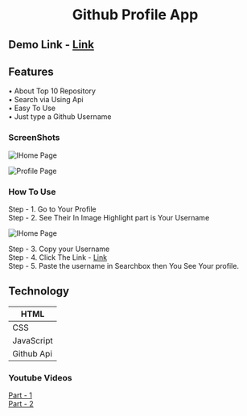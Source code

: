 # <div align="center">Github Profile App</div>

## Demo Link - <a href="https://github-app-profile.netlify.app/" >Link</a>


## Features
  • About Top 10 Repository <br>
  • Search via Using Api <br>
  • Easy To Use <br>
  • Just type a Github Username <br>


### ScreenShots

![IHome Page](https://github.com/adityakumar48/Github-app/blob/main/home.png)



![Profile Page](https://github.com/adityakumar48/Github-app/blob/main/profile.png)

### How To Use

Step - 1. Go to Your Profile  <br>
Step - 2. See Their In Image Highlight part is Your Username <br>

![IHome Page](https://github.com/adityakumar48/Github-app/blob/main/usernameFind.png)

Step - 3. Copy your Username <br>
Step - 4. Click The Link - <a href="https://github-app-profile.netlify.app/" >Link</a><br>
Step - 5. Paste the username in Searchbox then You See Your profile.<br>

## Technology


HTML |
------------ | 
CSS |
JavaScript |
Github Api |


### Youtube Videos

<a href="https://youtu.be/C5yf44WgxO4"> Part - 1 </a> <br>
<a href="https://youtu.be/VkJE5O4TTtU"> Part - 2 </a><br>
